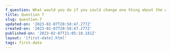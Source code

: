 ```yaml
---
f_question: What would you do if you could change one thing about the world?
title: Question 7
slug: question-7
updated-on: '2023-02-07T20:58:47.277Z'
created-on: '2023-02-07T20:58:47.277Z'
published-on: '2023-02-07T21:05:18.181Z'
layout: '[first-date].html'
tags: first-date
---
```




